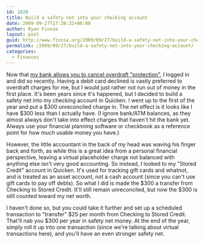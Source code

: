```yaml
---
id: 1020
title: Build a safety net into your checking account
date: 2009-09-27T17:38:31+00:00
author: Ryan Finnie
layout: post
guid: http://www.finnie.org/2009/09/27/build-a-safety-net-into-your-checking-account/
permalink: /2009/09/27/build-a-safety-net-into-your-checking-account/
categories:
  - Finances
---
```

Now that [my bank allows you to cancel overdraft "protection"](http://www.consumerismcommentary.com/2009/09/24/wells-fargo-joins-bank-of-america-and-chase-with-new-overdraft-policies/), I logged in and did so recently. Having a debit card declined is vastly preferred to overdraft charges for me, but I would just rather not run out of money in the first place. It's been years since it's happened, but I decided to build a safety net into my checking account in Quicken. I went up to the first of the year and put a $300 unreconciled charge in. The net effect is it looks like I have $300 less than I actually have. (I ignore bank/ATM balances, as they almost always don't take into effect charges that haven't hit the bank yet. Always use your financial planning software or checkbook as a reference point for how much usable money you have.)

However, the little accountant in the back of my head was waving his finger back and forth, as while this is a great idea from a personal financial perspective, leaving a virtual placeholder charge not balanced with anything else isn't very good accounting. So instead, I looked to my "Stored Credit" account in Quicken. It's used for tracking gift cards and whatnot, and is treated as an asset account, not a cash account (since you can't use gift cards to pay off debts). So what I did is made the $300 a transfer from Checking to Stored Credit. It'll still remain unreconciled, but now the $300 is still counted toward my net worth.

I haven't done so, but you could take it further and set up a scheduled transaction to "transfer" $25 per month from Checking to Stored Credit. That'll nab you $300 per year in safety net money. At the end of the year, simply roll it up into one transaction (since we're talking about virtual transactions here), and you'll have an even stronger safety net.
